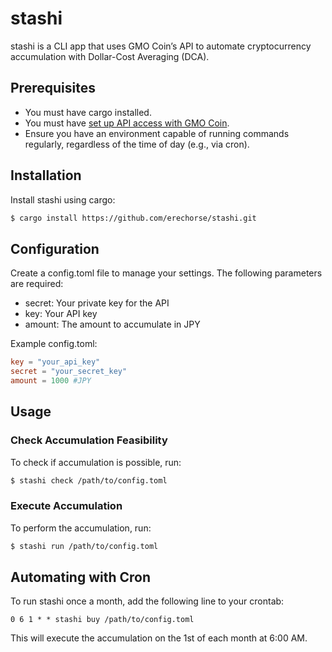 # stashi

stashi is a CLI app that uses GMO Coin’s API to automate cryptocurrency accumulation with Dollar-Cost Averaging (DCA).

## Prerequisites

- You must have cargo installed.
- You must have [set up API access with GMO Coin](https://coin.z.com/jp/corp/product/info/api/).
- Ensure you have an environment capable of running commands regularly, regardless of the time of day (e.g., via cron).

## Installation

Install stashi using cargo:

```bash
$ cargo install https://github.com/erechorse/stashi.git
```

## Configuration

Create a config.toml file to manage your settings. The following parameters are required:

- secret: Your private key for the API
- key: Your API key
- amount: The amount to accumulate in JPY

Example config.toml:

```config.toml
key = "your_api_key"
secret = "your_secret_key"
amount = 1000 #JPY
```

## Usage

### Check Accumulation Feasibility

To check if accumulation is possible, run:

```bash
$ stashi check /path/to/config.toml
```

### Execute Accumulation

To perform the accumulation, run:

```bash
$ stashi run /path/to/config.toml
```

## Automating with Cron

To run stashi once a month, add the following line to your crontab:

```
0 6 1 * * stashi buy /path/to/config.toml
```

This will execute the accumulation on the 1st of each month at 6:00 AM.
